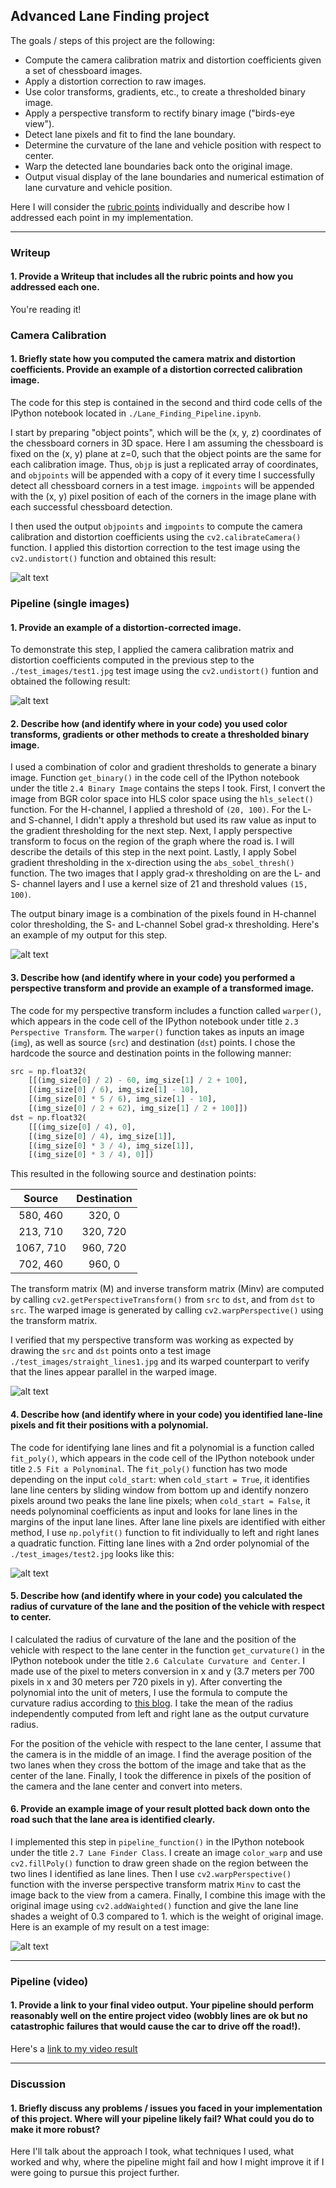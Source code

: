 ## Advanced Lane Finding project

The goals / steps of this project are the following:

* Compute the camera calibration matrix and distortion coefficients given a set of chessboard images.
* Apply a distortion correction to raw images.
* Use color transforms, gradients, etc., to create a thresholded binary image.
* Apply a perspective transform to rectify binary image ("birds-eye view").
* Detect lane pixels and fit to find the lane boundary.
* Determine the curvature of the lane and vehicle position with respect to center.
* Warp the detected lane boundaries back onto the original image.
* Output visual display of the lane boundaries and numerical estimation of lane curvature and vehicle position.

[//]: # (Image References)

[image1]: ./output_images/camera_calibration.jpg "Undistorted"
[image2]: ./output_images/test1_undist.jpg "Road Transformed"
[image3]: ./output_images/test2_binary.jpg "Binary Example"
[image4]: ./output_images/straight_lines1_warped.jpg "Warp Example"
[image5]: ./output_images/test2_fit.jpg "Fit Visual"
[image6]: ./output_images/test2_final.jpg "Output"
[video1]: ./project_video_with_lane.mp4 "Video"

Here I will consider the [rubric points](https://review.udacity.com/#!/rubrics/571/view) individually and describe how I addressed each point in my implementation.  

---

### Writeup

#### 1. Provide a Writeup that includes all the rubric points and how you addressed each one.

You're reading it!

### Camera Calibration

#### 1. Briefly state how you computed the camera matrix and distortion coefficients. Provide an example of a distortion corrected calibration image.

The code for this step is contained in the second and third code cells of the IPython notebook located in `./Lane_Finding_Pipeline.ipynb`.

I start by preparing "object points", which will be the (x, y, z) coordinates of the chessboard corners in 3D space. Here I am assuming the chessboard is fixed on the (x, y) plane at z=0, such that the object points are the same for each calibration image.  Thus, `objp` is just a replicated array of coordinates, and `objpoints` will be appended with a copy of it every time I successfully detect all chessboard corners in a test image. `imgpoints` will be appended with the (x, y) pixel position of each of the corners in the image plane with each successful chessboard detection.  

I then used the output `objpoints` and `imgpoints` to compute the camera calibration and distortion coefficients using the `cv2.calibrateCamera()` function.  I applied this distortion correction to the test image using the `cv2.undistort()` function and obtained this result: 

![alt text][image1]

### Pipeline (single images)

#### 1. Provide an example of a distortion-corrected image.

To demonstrate this step, I applied the camera calibration matrix and distortion coefficients computed in the previous step to the `./test_images/test1.jpg` test image using the `cv2.undistort()` funtion and obtained the following result:

![alt text][image2]

#### 2. Describe how (and identify where in your code) you used color transforms, gradients or other methods to create a thresholded binary image.  

I used a combination of color and gradient thresholds to generate a binary image. Function `get_binary()` in the code cell of the IPython notebook under the title `2.4 Binary Image` contains the steps I took. First, I convert the image from BGR color space into HLS color space using the `hls_select()` function. For the H-channel, I applied a threshold of `(20, 100)`. For the L- and S-channel, I didn't apply a threshold but used its raw value as input to the gradient thresholding for the next step. Next, I apply perspective transform to focus on the region of the graph where the road is. I will describe the details of this step in the next point. Lastly, I apply Sobel gradient thresholding in the x-direction using the `abs_sobel_thresh()` function. The two images that I apply grad-x thresholding on are the L- and S- channel layers and I use a kernel size of 21 and threshold values `(15, 100)`. 

The output binary image is a combination of the pixels found in H-channel color thresholding, the S- and L-channel Sobel grad-x thresholding. Here's an example of my output for this step.

![alt text][image3]

#### 3. Describe how (and identify where in your code) you performed a perspective transform and provide an example of a transformed image.

The code for my perspective transform includes a function called `warper()`, which appears in the code cell of the IPython notebook under title `2.3 Perspective Transform`.  The `warper()` function takes as inputs an image (`img`), as well as source (`src`) and destination (`dst`) points.  I chose the hardcode the source and destination points in the following manner:

```python
src = np.float32(
    [[(img_size[0] / 2) - 60, img_size[1] / 2 + 100],
    [(img_size[0] / 6), img_size[1] - 10],
    [(img_size[0] * 5 / 6), img_size[1] - 10],
    [(img_size[0] / 2 + 62), img_size[1] / 2 + 100]])
dst = np.float32(
    [[(img_size[0] / 4), 0],
    [(img_size[0] / 4), img_size[1]],
    [(img_size[0] * 3 / 4), img_size[1]],
    [(img_size[0] * 3 / 4), 0]])
```

This resulted in the following source and destination points:

| Source        | Destination   | 
|:-------------:|:-------------:| 
| 580, 460      | 320, 0        | 
| 213, 710      | 320, 720      |
| 1067, 710     | 960, 720      |
| 702, 460      | 960, 0        |

The transform matrix (M) and inverse transform matrix (Minv) are computed by calling `cv2.getPerspectiveTransform()` from `src` to `dst`, and from `dst` to `src`. The warped image is generated by calling `cv2.warpPerspective()` using the transform matrix.

I verified that my perspective transform was working as expected by drawing the `src` and `dst` points onto a test image `./test_images/straight_lines1.jpg` and its warped counterpart to verify that the lines appear parallel in the warped image.

![alt text][image4]

#### 4. Describe how (and identify where in your code) you identified lane-line pixels and fit their positions with a polynomial.

The code for identifying lane lines and fit a polynomial is a function called `fit_poly()`, which appears in the code cell of the IPython notebook under title `2.5 Fit a Polynominal`.  The `fit_poly()` function has two mode depending on the input `cold_start`: when `cold_start = True`, it identifies lane line centers by sliding window from bottom up and identify nonzero pixels around two peaks the lane line pixels; when `cold_start = False`, it needs polynominal coefficients as input and looks for lane lines in the margins of the input lane lines. After lane line pixels are identified with either method, I use `np.polyfit()` function to fit individually to left and right lanes a quadratic function.
Fitting lane lines with a 2nd order polynomial of the `./test_images/test2.jpg` looks like this:

![alt text][image5]

#### 5. Describe how (and identify where in your code) you calculated the radius of curvature of the lane and the position of the vehicle with respect to center.

I calculated the radius of curvature of the lane and the position of the vehicle with respect to the lane center in the function `get_curvature()` in the IPython notebook under the title `2.6 Calculate Curvature and Center`. I made use of the pixel to meters conversion in x and y (3.7 meters per 700 pixels in x and 30 meters per 720 pixels in y). After converting the polynomial into the unit of meters, I use the formula to compute the curvature radius according to [this blog](https://www.intmath.com/applications-differentiation/8-radius-curvature.php). I take the mean of the radius independently computed from left and right lane as the output curvature radius.

For the position of the vehicle with respect to the lane center, I assume that the camera is in the middle of an image. I find the average position of the two lanes when they cross the bottom of the image and take that as the center of the lane. Finally, I took the difference in pixels of the position of the camera and the lane center and convert into meters.

#### 6. Provide an example image of your result plotted back down onto the road such that the lane area is identified clearly.

I implemented this step in `pipeline_function()` in the IPython notebook under the title `2.7 Lane Finder Class`. I create an image `color_warp` and use `cv2.fillPoly()` function to draw green shade on the region between the two lines I identified as lane lines. Then I use `cv2.warpPerspective()` function with the inverse perspective transform matrix `Minv` to cast the image back to the view from a camera. Finally, I combine this image with the original image using `cv2.addWaighted()` function and give the lane line shades a weight of 0.3 compared to 1. which is the weight of original image. Here is an example of my result on a test image:

![alt text][image6]

---

### Pipeline (video)

#### 1. Provide a link to your final video output.  Your pipeline should perform reasonably well on the entire project video (wobbly lines are ok but no catastrophic failures that would cause the car to drive off the road!).

Here's a [link to my video result](./project_video_with_lane.mp4)

---

### Discussion

#### 1. Briefly discuss any problems / issues you faced in your implementation of this project.  Where will your pipeline likely fail?  What could you do to make it more robust?

Here I'll talk about the approach I took, what techniques I used, what worked and why, where the pipeline might fail and how I might improve it if I were going to pursue this project further.  
